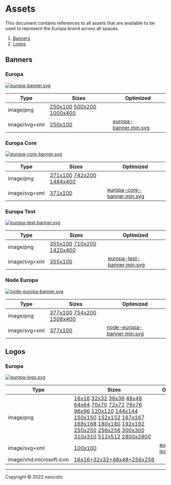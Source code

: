 # Assets

This document contains references to all assets that are available to be used to represent the Europa brand across all spaces.

1. [Banners](https://github.com/neocotic/europa-branding/tree/master/docs/assets.md#banners)
2. [Logos](https://github.com/neocotic/europa-branding/tree/master/docs/assets.md#logos)

## Banners

### Europa

[![europa-banner.svg]()](https://github.com/neocotic/europa-branding/tree/master/assets/banner/europa)

| Type | Sizes | Optimized |
| ---- | ----- | --------- |
| image/png | [250x100]() [500x200]() [1000x400]() |  |
| image/svg+xml | [250x100]() | [europa-banner.min.svg]() |

### Europa Core

[![europa-core-banner.svg]()](https://github.com/neocotic/europa-branding/tree/master/assets/banner/europa-core)

| Type | Sizes | Optimized |
| ---- | ----- | --------- |
| image/png | [371x100]() [742x200]() [1484x400]() |  |
| image/svg+xml | [371x100]() | [europa-core-banner.min.svg]() |

### Europa Test

[![europa-test-banner.svg]()](https://github.com/neocotic/europa-branding/tree/master/assets/banner/europa-test)

| Type | Sizes | Optimized |
| ---- | ----- | --------- |
| image/png | [355x100]() [710x200]() [1420x400]() |  |
| image/svg+xml | [355x100]() | [europa-test-banner.min.svg]() |

### Node Europa

[![node-europa-banner.svg]()](https://github.com/neocotic/europa-branding/tree/master/assets/banner/node-europa)

| Type | Sizes | Optimized |
| ---- | ----- | --------- |
| image/png | [377x100]() [754x200]() [1508x400]() |  |
| image/svg+xml | [377x100]() | [node-europa-banner.min.svg]() |

## Logos

### Europa

[![europa-logo.svg]()](https://github.com/neocotic/europa-branding/tree/master/assets/logo/europa)

| Type | Sizes | Optimized |
| ---- | ----- | --------- |
| image/png | [16x16]() [32x32]() [36x36]() [48x48]() [64x64]() [70x70]() [72x72]() [76x76]() [96x96]() [120x120]() [144x144]() [150x150]() [152x152]() [167x167]() [168x168]() [180x180]() [192x192]() [250x250]() [256x256]() [300x300]() [310x310]() [512x512]() [2800x2800]() |  |
| image/svg+xml | [100x100]() | [europa-logo.min.svg]() |
| image/vnd.microsoft.icon | [16x16+32x32+48x48+256x256]() |  |

---

Copyright © 2022 neocotic
